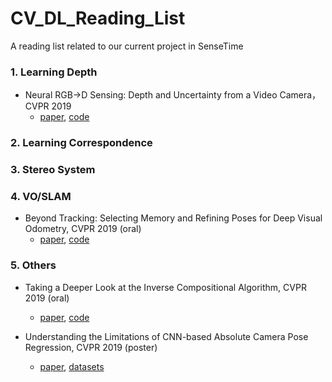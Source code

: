 # CV_DL_Reading_List
A reading list related to our current project in SenseTime

### 1. Learning Depth
* Neural RGB->D Sensing: Depth and Uncertainty from a Video Camera， CVPR 2019
  * [paper](https://arxiv.org/abs/1901.02571), [code](https://github.com/NVlabs/neuralrgbd)
### 2. Learning Correspondence

### 3. Stereo System

### 4. VO/SLAM
* Beyond Tracking: Selecting Memory and Refining Poses for Deep Visual Odometry, CVPR 2019 (oral)
  * [paper](https://arxiv.org/abs/1904.01892), [code]()
  
### 5. Others
* Taking a Deeper Look at the Inverse Compositional Algorithm, CVPR 2019 (oral)
  * [paper](http://www.cvlibs.net/publications/Lv2019CVPR.pdf), [code](https://github.com/lvzhaoyang/DeeperInverseCompositionalAlgorithm)

* Understanding the Limitations of CNN-based Absolute Camera Pose Regression, CVPR 2019 (poster)
  * [paper](https://arxiv.org/abs/1903.07504), [datasets](https://github.com/tsattler/understanding_apr)

